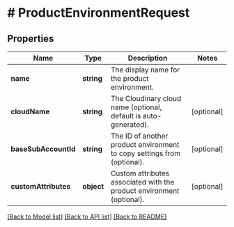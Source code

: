 # # ProductEnvironmentRequest

## Properties

| Name        | Type          | Description   | Notes         |
|------------ | ------------- | ------------- | ------------- |
| **name** | **string** | The display name for the product environment. | |
| **cloudName** | **string** | The Cloudinary cloud name (optional, default is auto-generated). | [optional] |
| **baseSubAccountId** | **string** | The ID of another product environment to copy settings from (optional). | [optional] |
| **customAttributes** | **object** | Custom attributes associated with the product environment (optional). | [optional] |

[[Back to Model list]](../../README.md#models)
[[Back to API list]](../../README.md#api-endpoints)
[[Back to README]](../../README.md)
